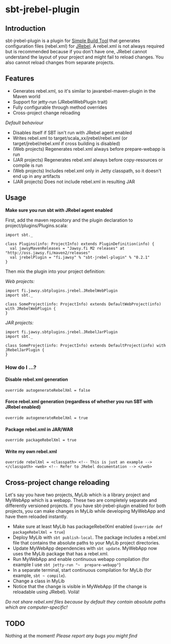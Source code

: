 sbt-jrebel-plugin
=================

## Introduction

sbt-jrebel-plugin is a plugin for [Simple Build Tool](http://code.google.com/p/simple-build-tool/) that generates configuration files (rebel.xml) for [JRebel](http://www.zeroturnaround.com/jrebel/). A rebel.xml is not always required but is recommended because if you don't have one, JRebel cannot understand the layout of your project and might fail to reload changes. You also cannot reload changes from separate projects.

## Features

+ Generates rebel.xml, so it's similar to javarebel-maven-plugin in the Maven world
+ Support for jetty-run (JRebelWebPlugin trait)
+ Fully configurable through method overrides
+ Cross-project change reloading

_Default behaviour_

+ Disables itself if SBT isn't run with JRebel agent enabled
+ Writes rebel.xml to target/scala\_xx/jrebel/rebel.xml (or target/jrebel/rebel.xml if cross building is disabled)
+ (Web projects) Regenerates rebel.xml always before prepare-webapp is run
+ (JAR projects) Regenerates rebel.xml always before copy-resources or compile is run
+ (Web projects) Includes rebel.xml only in Jetty classpath, so it doesn't end up in any artifacts
+ (JAR projects) Does not include rebel.xml in resulting JAR

## Usage

**Make sure you run sbt with JRebel agent enabled**

First, add the maven repository and the plugin declaration to project/plugins/Plugins.scala:

    import sbt._

    class Plugins(info: ProjectInfo) extends PluginDefinition(info) {
      val jawsyMavenReleases = "Jawsy.fi M2 releases" at "http://oss.jawsy.fi/maven2/releases"
      val jrebelPlugin = "fi.jawsy" % "sbt-jrebel-plugin" % "0.2.1"
    }


Then mix the plugin into your project definition:

_Web projects:_

    import fi.jawsy.sbtplugins.jrebel.JRebelWebPlugin
    import sbt._

    class SomeProject(info: ProjectInfo) extends DefaultWebProject(info) with JRebelWebPlugin {
    }

_JAR projects:_

    import fi.jawsy.sbtplugins.jrebel.JRebelJarPlugin
    import sbt._

    class SomeProject(info: ProjectInfo) extends DefaultProject(info) with JRebelJarPlugin {
    }

### How do I ...?

#### Disable rebel.xml generation

`override autogenerateRebelXml = false`

#### Force rebel.xml generation (regardless of whether you run SBT with JRebel enabled)

`override autogenerateRebelXml = true`

#### Package rebel.xml in JAR/WAR

`override packageRebelXml = true`

#### Write my own rebel.xml

`override rebelXml = <classpath> <!-- This is just an example --> </classpath> <web> <!-- Refer to JRebel documentation --> </web>`

## Cross-project change reloading

Let's say you have two projects, MyLib which is a library project and MyWebApp which is a webapp. These two are completely separate and differently versioned projects. If you have sbt-jrebel-plugin enabled for both projects, you can make changes in MyLib while developing MyWebApp and have them reloaded instantly.

+ Make sure at least MyLib has packageRebelXml enabled (`override def packageRebelXml = true`)
+ Deploy MyLib with `sbt publish-local`. The package includes a rebel.xml file that contains the absolute paths to your MyLib project directories.
+ Update MyWebApp dependencies with `sbt update`. MyWebApp now uses the MyLib package that has a rebel.xml.
+ Run MyWebApp and enable continuous webapp compilation (for example I use `sbt jetty-run "~  prepare-webapp"`)
+ In a separate terminal, start continuous compilation for MyLib (for example, `sbt ~ compile`).
+ Change a class in MyLib
+ Notice that the change is visible in MyWebApp (if the change is reloadable using JRebel). Voilá!

*Do not share rebel.xml files because by default they contain absolute paths which are computer-specific!*

## TODO

Nothing at the moment! _Please report any bugs you might find_
